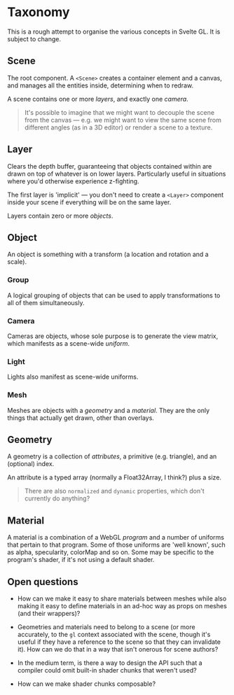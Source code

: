 # Taxonomy

This is a rough attempt to organise the various concepts in Svelte GL. It is subject to change.


## Scene

The root component. A `<Scene>` creates a container element and a canvas, and manages all the entities inside, determining when to redraw.

A scene contains one or more *layers*, and exactly one *camera*.

> It's possible to imagine that we might want to decouple the scene from the canvas — e.g. we might want to view the same scene from different angles (as in a 3D editor) or render a scene to a texture.


## Layer

Clears the depth buffer, guaranteeing that objects contained within are drawn on top of whatever is on lower layers. Particularly useful in situations where you'd otherwise experience z-fighting.

The first layer is 'implicit' — you don't need to create a `<Layer>` component inside your scene if everything will be on the same layer.

Layers contain zero or more *objects*.


## Object

An object is something with a transform (a location and rotation and a scale).

### Group

A logical grouping of objects that can be used to apply transformations to all of them simultaneously.

### Camera

Cameras are objects, whose sole purpose is to generate the view matrix, which manifests as a scene-wide *uniform*.

### Light

Lights also manifest as scene-wide uniforms.

### Mesh

Meshes are objects with a *geometry* and a *material*. They are the only things that actually get drawn, other than overlays.


## Geometry

A geometry is a collection of *attributes*, a primitive (e.g. triangle), and an (optional) index.

An attribute is a typed array (normally a Float32Array, I think?) plus a size.

> There are also `normalized` and `dynamic` properties, which don't currently do anything?

## Material

A material is a combination of a WebGL *program* and a number of uniforms that pertain to that program. Some of those uniforms are 'well known', such as alpha, specularity, colorMap and so on. Some may be specific to the program's shader, if it's not using a default shader.


## Open questions

* How can we make it easy to share materials between meshes while also making it easy to define materials in an ad-hoc way as props on meshes (and their wrappers)?

* Geometries and materials need to belong to a scene (or more accurately, to the `gl` context associated with the scene, though it's useful if they have a reference to the scene so that they can invalidate it). How can we do that in a way that isn't onerous for scene authors?

* In the medium term, is there a way to design the API such that a compiler could omit built-in shader chunks that weren't used?

* How can we make shader chunks composable?